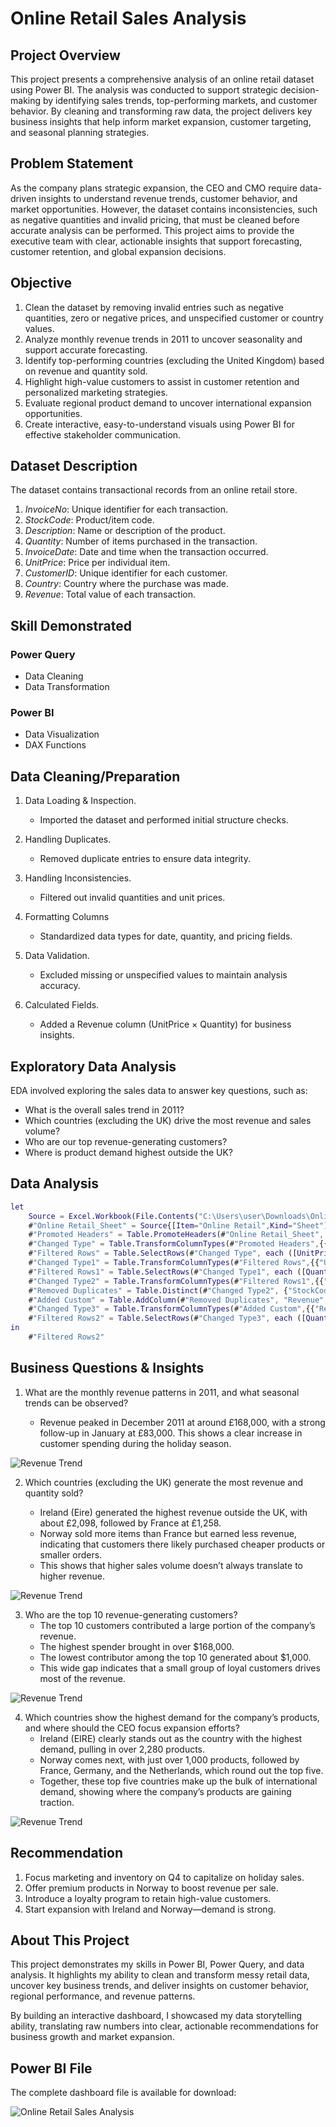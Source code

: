 # Online Retail Sales Analysis

## Project Overview

This project presents a comprehensive analysis of an online retail dataset using Power BI. The analysis was conducted to support strategic decision-making by identifying sales trends, top-performing markets, and customer behavior. By cleaning and transforming raw data, the project delivers key business insights that help inform market expansion, customer targeting, and seasonal planning strategies.

## Problem Statement

As the company plans strategic expansion, the CEO and CMO require data-driven insights to understand revenue trends, customer behavior, and market opportunities. However, the dataset contains inconsistencies, such as negative quantities and invalid pricing, that must be cleaned before accurate analysis can be performed. This project aims to provide the executive team with clear, actionable insights that support forecasting, customer retention, and global expansion decisions.

## Objective 

1. Clean the dataset by removing invalid entries such as negative quantities, zero or negative prices, and unspecified customer or country values.
1. Analyze monthly revenue trends in 2011 to uncover seasonality and support accurate forecasting.
1. Identify top-performing countries (excluding the United Kingdom) based on revenue and quantity sold.
1. Highlight high-value customers to assist in customer retention and personalized marketing strategies.
1. Evaluate regional product demand to uncover international expansion opportunities.
1. Create interactive, easy-to-understand visuals using Power BI for effective stakeholder communication.

## Dataset Description

The dataset contains transactional records from an online retail store.

1. *InvoiceNo*: Unique identifier for each transaction.
2. *StockCode*: Product/item code.
3. *Description*: Name or description of the product.
4. *Quantity*: Number of items purchased in the transaction.
5. *InvoiceDate*: Date and time when the transaction occurred.
6. *UnitPrice*: Price per individual item.
7. *CustomerID*: Unique identifier for each customer.
8. *Country*: Country where the purchase was made.
9. *Revenue*: Total value of each transaction.

## Skill Demonstrated

### Power Query
- Data Cleaning
- Data Transformation

### Power BI

- Data Visualization
- DAX Functions

## Data Cleaning/Preparation

1. Data Loading & Inspection.

    - Imported the dataset and performed initial structure checks.
  
3. Handling Duplicates.

    -  Removed duplicate entries to ensure data integrity.

4. Handling Inconsistencies.
 
   -  Filtered out invalid quantities and unit prices.

5. Formatting Columns

    - Standardized data types for date, quantity, and pricing fields.

6. Data Validation.

   - Excluded missing or unspecified values to maintain analysis accuracy.

7. Calculated Fields.
   
   - Added a Revenue column (UnitPrice × Quantity) for business insights.

## Exploratory Data Analysis

EDA involved exploring the sales data to answer key questions, such as:

- What is the overall sales trend in 2011?
- Which countries (excluding the UK) drive the most revenue and sales volume?
- Who are our top revenue-generating customers?
- Where is product demand highest outside the UK?

## Data Analysis 
```M language
let
    Source = Excel.Workbook(File.Contents("C:\Users\user\Downloads\Online Retail Data Set (1).xlsx"), null, true),
    #"Online Retail_Sheet" = Source{[Item="Online Retail",Kind="Sheet"]}[Data],
    #"Promoted Headers" = Table.PromoteHeaders(#"Online Retail_Sheet", [PromoteAllScalars=true]),
    #"Changed Type" = Table.TransformColumnTypes(#"Promoted Headers",{{"InvoiceDate", type date}}),
    #"Filtered Rows" = Table.SelectRows(#"Changed Type", each ([UnitPrice] <> 0)),
    #"Changed Type1" = Table.TransformColumnTypes(#"Filtered Rows",{{"UnitPrice", Currency.Type}}),
    #"Filtered Rows1" = Table.SelectRows(#"Changed Type1", each ([Quantity] <> -24 and [Quantity] <> -12 and [Quantity] <> -6 and [Quantity] <> -1)),
    #"Changed Type2" = Table.TransformColumnTypes(#"Filtered Rows1",{{"Quantity", Int64.Type}}),
    #"Removed Duplicates" = Table.Distinct(#"Changed Type2", {"StockCode"}),
    #"Added Custom" = Table.AddColumn(#"Removed Duplicates", "Revenue", each [UnitPrice] * [Quantity]),
    #"Changed Type3" = Table.TransformColumnTypes(#"Added Custom",{{"Revenue", Currency.Type}}),
    #"Filtered Rows2" = Table.SelectRows(#"Changed Type3", each ([Quantity] <> -720 and [Quantity] <> -50 and [Quantity] <> -8 and [Quantity] <> -7 and [Quantity] <> -4 and [Quantity] <> -3 and [Quantity] <> -2))
in
    #"Filtered Rows2"
```
## Business Questions & Insights

1. What are the monthly revenue patterns in 2011, and what seasonal trends can be observed?

   - Revenue peaked in December 2011 at around £168,000, with a strong follow-up in January at £83,000. This shows a clear increase in customer spending during the holiday season.
     
![Revenue Trend](https://github.com/olaide025/Online-Retail-Sales-Analysis-for-Strategic-Business-Expansion/blob/main/Question%201.png)

2. Which countries (excluding the UK) generate the most revenue and quantity sold?
   
   - Ireland (Eire) generated the highest revenue outside the UK, with about £2,098, followed by France at £1,258.
   - Norway sold more items than France but earned less revenue, indicating that customers there likely purchased cheaper products or smaller orders.
   - This shows that higher sales volume doesn’t always translate to higher revenue.

 ![Revenue Trend](https://github.com/olaide025/Online-Retail-Sales-Analysis-for-Strategic-Business-Expansion/blob/main/question%202.png)

3. Who are the top 10 revenue-generating customers?
   - The top 10 customers contributed a large portion of the company’s revenue.
   - The highest spender brought in over $168,000.
   - The lowest contributor among the top 10 generated about $1,000.
   - This wide gap indicates that a small group of loyal customers drives most of the revenue.

 ![Revenue Trend](https://github.com/olaide025/Online-Retail-Sales-Analysis-for-Strategic-Business-Expansion/blob/main/Question%203.png)

4. Which countries show the highest demand for the company’s products, and where should the CEO focus expansion efforts?
   - Ireland (EIRE) clearly stands out as the country with the highest demand, pulling in over 2,280 products.
   - Norway comes next, with just over 1,000 products, followed by France, Germany, and the Netherlands, which round out the top five.
   - Together, these top five countries make up the bulk of international demand, showing where the company’s products are gaining traction.
   
 ![Revenue Trend](https://github.com/olaide025/Online-Retail-Sales-Analysis-for-Strategic-Business-Expansion/blob/main/Question%204.png)

## Recommendation

1. Focus marketing and inventory on Q4 to capitalize on holiday sales.
2. Offer premium products in Norway to boost revenue per sale.
3. Introduce a loyalty program to retain high-value customers.
4. Start expansion with Ireland and Norway—demand is strong.

## About This Project
This project demonstrates my skills in Power BI, Power Query, and data analysis. It highlights my ability to clean and transform messy retail data, uncover key business trends, and deliver insights on customer behavior, regional performance, and revenue patterns.

By building an interactive dashboard, I showcased my data storytelling ability, translating raw numbers into clear, actionable recommendations for business growth and market expansion.

## Power BI File

The complete dashboard file is available for download:

 ![Online Retail Sales Analysis](https://drive.google.com/file/d/1lJ5cMz1ZTWuGzci4G76vXrzYtCwg5Ya1/view?usp=drive_link)






























